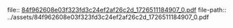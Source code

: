 file:: [84f962608e03f323fd3c24ef2af26c2d_1726511184907_0.pdf](../assets/84f962608e03f323fd3c24ef2af26c2d_1726511184907_0.pdf)
file-path:: ../assets/84f962608e03f323fd3c24ef2af26c2d_1726511184907_0.pdf
